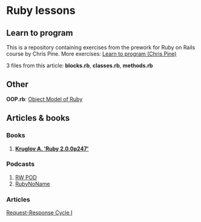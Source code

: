 # Ruby lessons

## Learn to program
This is a repository containing exercises from the prework for Ruby on Rails course by Chris Pine. More exercises: <a href="https://pine.fm/LearnToProgram" title="Learn to program">Learn to program (Chris Pine)</a>

3 files from this article: **blocks.rb**, **classes.rb**, **methods.rb**

## Other

**OOP.rb**: <a href="http://7vn.ru/blog/2011/11/18/object-model/">Object Model of Ruby</a>

## Articles & books

### Books
1. <a href="https://dl.dropboxusercontent.com/u/75172405/Ruby.pdf">**Kruglov A. 'Ruby 2.0.0p247'**</a>

### Podcasts 
1. <a href="http://www.rwpod.com/">RW POD</a>
2. <a href="http://rubynoname.ru/">RubyNoName</a>

### Articles
<a href="https://www.codecademy.com/articles/request-response-cycle-static">Request-Response Cycle I</a>